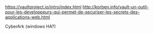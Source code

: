 https://vaultproject.io/intro/index.html
http://korben.info/vault-un-outil-pour-les-developpeurs-qui-permet-de-securiser-les-secrets-des-applications-web.html

CyberArk (windows HA?)